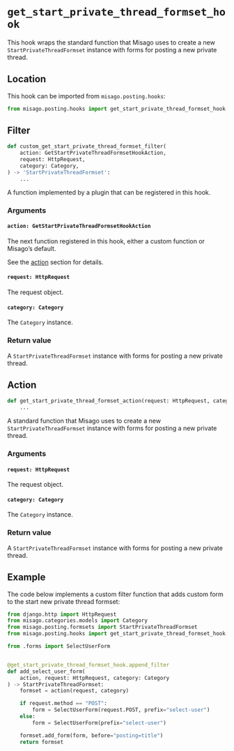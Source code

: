 # `get_start_private_thread_formset_hook`

This hook wraps the standard function that Misago uses to create a new `StartPrivateThreadFormset` instance with forms for posting a new private thread.


## Location

This hook can be imported from `misago.posting.hooks`:

```python
from misago.posting.hooks import get_start_private_thread_formset_hook
```


## Filter

```python
def custom_get_start_private_thread_formset_filter(
    action: GetStartPrivateThreadFormsetHookAction,
    request: HttpRequest,
    category: Category,
) -> 'StartPrivateThreadFormset':
    ...
```

A function implemented by a plugin that can be registered in this hook.


### Arguments

#### `action: GetStartPrivateThreadFormsetHookAction`

The next function registered in this hook, either a custom function or Misago’s default.

See the [action](#action) section for details.


#### `request: HttpRequest`

The request object.


#### `category: Category`

The `Category` instance.


### Return value

A `StartPrivateThreadFormset` instance with forms for posting a new private thread.


## Action

```python
def get_start_private_thread_formset_action(request: HttpRequest, category: Category) -> 'StartPrivateThreadFormset':
    ...
```

A standard function that Misago uses to create a new `StartPrivateThreadFormset` instance with forms for posting a new private thread.


### Arguments

#### `request: HttpRequest`

The request object.


#### `category: Category`

The `Category` instance.


### Return value

A `StartPrivateThreadFormset` instance with forms for posting a new private thread.


## Example

The code below implements a custom filter function that adds custom form to the start new private thread formset:

```python
from django.http import HttpRequest
from misago.categories.models import Category
from misago.posting.formsets import StartPrivateThreadFormset
from misago.posting.hooks import get_start_private_thread_formset_hook

from .forms import SelectUserForm


@get_start_private_thread_formset_hook.append_filter
def add_select_user_form(
    action, request: HttpRequest, category: Category
) -> StartPrivateThreadFormset:
    formset = action(request, category)

    if request.method == "POST":
        form = SelectUserForm(request.POST, prefix="select-user")
    else:
        form = SelectUserForm(prefix="select-user")

    formset.add_form(form, before="posting=title")
    return formset
```